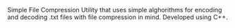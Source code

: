 Simple File Compression Utility that uses simple alghorithms for encoding and decoding .txt files with file compression in mind. Developed using C++.
